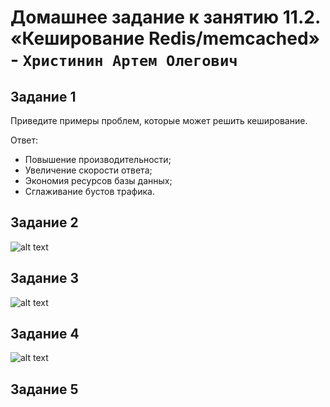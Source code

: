 # Домашнее задание к занятию 11.2. «Кеширование Redis/memcached» - `Христинин Артем Олегович`

## Задание 1
 
Приведите примеры проблем, которые может решить кеширование.

Ответ:

- Повышение производительности;
- Увеличение скорости ответа;
- Экономия ресурсов базы данных;
- Сглаживание бустов трафика.


## Задание 2

![alt text]()


## Задание 3

![alt text]()


## Задание 4

![alt text]()

## Задание 5